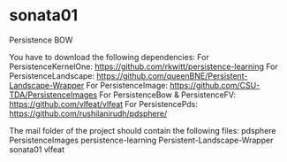 # sonata01
Persistence BOW

You have to download the following dependencies:
For PersistenceKernelOne: https://github.com/rkwitt/persistence-learning
For PersistenceLandscape: https://github.com/queenBNE/Persistent-Landscape-Wrapper
For PersistenceImage: https://github.com/CSU-TDA/PersistenceImages
For PersistenceBow & PersistenceFV: https://github.com/vlfeat/vlfeat
For PersistencePds: https://github.com/rushilanirudh/pdsphere/

The mail folder of the project should contain the following files:
pdsphere
PersistenceImages
persistence-learning
Persistent-Landscape-Wrapper
sonata01
vlfeat
